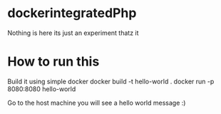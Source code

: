 # dockerintegratedPhp
Nothing is here its just an experiment thatz it
# How to run this
Build it using simple docker
docker build -t hello-world .
docker run -p 8080:8080 hello-world

Go to the host machine you will see a hello world message :)
